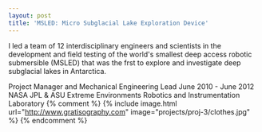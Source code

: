 ```yaml
---
layout: post
title: 'MSLED: Micro Subglacial Lake Exploration Device'
---
```

I led a team of 12 interdisciplinary engineers and scientists in the development and field testing of the world's smallest deep access robotic submersible (MSLED) that was the frst to explore and investigate deep subglacial lakes in Antarctica.

Project Manager and Mechanical Engineering Lead
June 2010 - June 2012
NASA JPL & ASU Extreme Environments Robotics and Instrumentation Laboratory
{% comment %}
{% include image.html url="http://www.gratisography.com" image="projects/proj-3/clothes.jpg" %}
{% endcomment %}